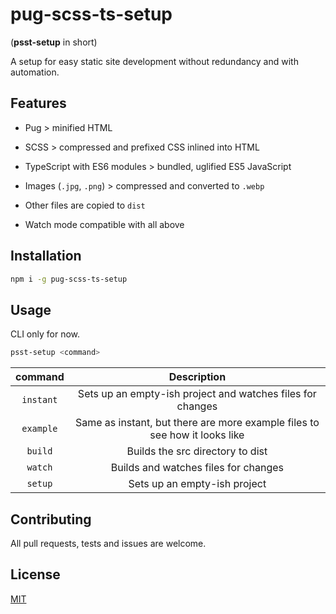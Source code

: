 # pug-scss-ts-setup
(**psst-setup** in short)

A setup for easy static site development without redundancy and with automation.

## Features
- Pug > minified HTML
- SCSS > compressed and prefixed CSS inlined into HTML
- TypeScript with ES6 modules > bundled, uglified ES5 JavaScript
- Images (`.jpg`, `.png`) > compressed and converted to `.webp`
- Other files are copied to `dist`


- Watch mode compatible with all above

## Installation

```bash
npm i -g pug-scss-ts-setup
```

## Usage

CLI only for now.

```bash
psst-setup <command>
```

|  command  |                                 Description                                |
|:---------:|:--------------------------------------------------------------------------:|
| `instant` | Sets up an empty-ish project and watches files for changes                 |
| `example` | Same as instant, but there are more example files to see how it looks like |
| `build`   | Builds the src directory to dist                                           |
| `watch`   | Builds and watches files for changes                                       |
| `setup`   | Sets up an empty-ish project                                               |

## Contributing
All pull requests, tests and issues are welcome.

## License
[MIT](https://choosealicense.com/licenses/mit/)
